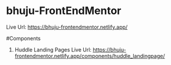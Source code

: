 # bhuju-FrontEndMentor

Live Url: https://bhuju-frontendmentor.netlify.app/

#Components

1. Huddle Landing Pages
Live Url: https://bhuju-frontendmentor.netlify.app/components/huddle_landingpage/